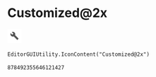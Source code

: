 # Customized@2x
![](/img/Customized@2x.png)

``` CSharp
EditorGUIUtility.IconContent("Customized@2x")
```
```
878492355646121427
```

